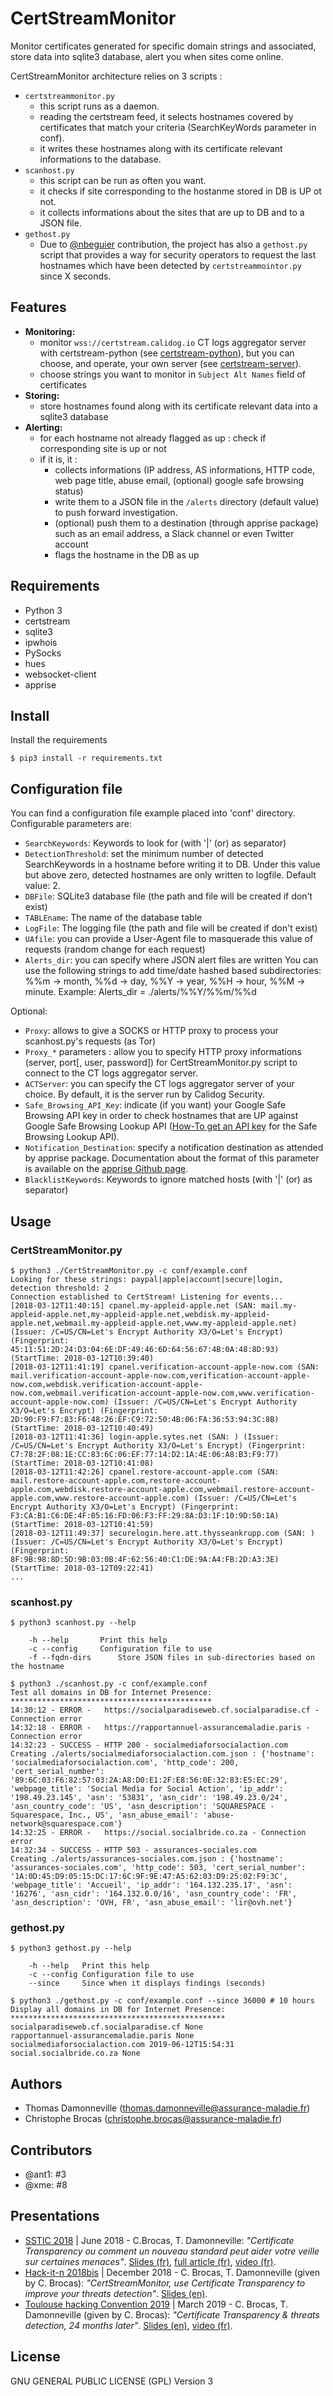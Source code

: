 # CertStreamMonitor

Monitor certificates generated for specific domain strings and associated, store data into sqlite3 database, alert you when sites come online.

CertStreamMonitor architecture relies on 3 scripts :

- `certstreammonitor.py`
  - this script runs as a daemon.
  - reading the certstream feed, it selects hostnames covered by certificates that match your criteria (SearchKeyWords parameter in conf).
  - it writes these hostnames along with its certificate relevant informations to the database.
- `scanhost.py`
  - this script can be run as often you want.
  - it checks if site corresponding to the hostanme stored in DB is UP ot not.
  - it collects informations about the sites that are up to DB and to a JSON file.
- `gethost.py`
   - Due to [@nbeguier](https://github.com/nbeguier) contribution, the project has also a `gethost.py` script that provides a way for security operators to request the last hostnames which have been detected by `certstreammointor.py` since X seconds.

## Features
- **Monitoring:**
  - monitor `wss://certstream.calidog.io` CT logs aggregator server with certstream-python (see [certstream-python](https://github.com/CaliDog/certstream-python)), but you can choose, and operate, your own server (see [certstream-server](https://github.com/CaliDog/certstream-server/)).
  - choose strings you want to monitor in `Subject Alt Names` field of certificates
- **Storing:**
  - store hostnames found along with its certificate relevant data into a sqlite3 database
- **Alerting:**
  - for each hostname not already flagged as up : check if corresponding site is up or not
  - if it is, it :
    - collects informations (IP address, AS informations, HTTP code, web page title, abuse email, (optional) google safe browsing status)
    - write them to a JSON file in the `/alerts` directory (default value) to push forward investigation.
    - (optional) push them to a destination (through apprise package) such as an email address, a Slack channel or even Twitter account
    - flags the hostname in the DB as up

## Requirements
- Python 3
- certstream
- sqlite3
- ipwhois
- PySocks
- hues
- websocket-client
- apprise

## Install
Install the requirements
~~~
$ pip3 install -r requirements.txt
~~~

## Configuration file
You can find a configuration file example placed into 'conf' directory.
Configurable parameters are:
- `SearchKeywords`: Keywords to look for (with '|' (or) as separator)
- `DetectionThreshold`: set the minimum number of detected SearchKeywords in a hostname before writing it to DB. Under this value but above zero, detected hostnames are only written to logfile. Default value: 2.
- `DBFile`: SQLite3 database file (the path and file will be created if don't exist)
- `TABLEname`: The name of the database table
- `LogFile`: The logging file (the path and file will be created if don't exist)
- `UAfile`: you can provide a User-Agent file to masquerade this value of requests (random change for each request)
- `Alerts_dir`: you can specify where JSON alert files are written
   You can use the following strings to add time/date hashed based subdirectories:
   %%m -> month, %%d -> day, %%Y -> year, %%H -> hour, %%M -> minute.
   Example: Alerts_dir = ./alerts/%%Y/%%m/%%d

Optional:
- `Proxy`: allows to give a SOCKS or HTTP proxy to process your scanhost.py's requests (as Tor)
- `Proxy_*` parameters : allow you to specify HTTP proxy informations (server, port[, user, password]) for CertStreamMonitor.py script to connect to the CT logs aggregator server.
- `ACTServer`: you can specify the CT logs aggregator server of your choice. By default, it is the server run by Calidog Security.
- `Safe_Browsing_API_Key`: indicate (if you want) your Google Safe Browsing API key in order to check hostnames that are UP against Google Safe Browsing Lookup API ([How-To get an API key](https://developers.google.com/safe-browsing/v4/get-started) for the Safe Browsing Lookup API).
- `Notification_Destination`: specify a notification destination as attended by apprise package. Documentation about the format of this parameter is available on the [apprise Github page](https://github.com/caronc/apprise).
- `BlacklistKeywords`: Keywords to ignore matched hosts (with '|' (or) as separator)

## Usage

### CertStreamMonitor.py

~~~
$ python3 ./CertStreamMonitor.py -c conf/example.conf
Looking for these strings: paypal|apple|account|secure|login, detection threshold: 2
Connection established to CertStream! Listening for events...
[2018-03-12T11:40:15] cpanel.my-appleid-apple.net (SAN: mail.my-appleid-apple.net,my-appleid-apple.net,webdisk.my-appleid-apple.net,webmail.my-appleid-apple.net,www.my-appleid-apple.net) (Issuer: /C=US/CN=Let's Encrypt Authority X3/O=Let's Encrypt) (Fingerprint: 45:11:51:2D:24:D3:04:6E:DF:49:46:6D:64:56:67:4B:0A:48:8D:93) (StartTime: 2018-03-12T10:39:40)
[2018-03-12T11:41:19] cpanel.verification-account-apple-now.com (SAN: mail.verification-account-apple-now.com,verification-account-apple-now.com,webdisk.verification-account-apple-now.com,webmail.verification-account-apple-now.com,www.verification-account-apple-now.com) (Issuer: /C=US/CN=Let's Encrypt Authority X3/O=Let's Encrypt) (Fingerprint: 2D:90:F9:F7:83:F6:48:26:EF:C9:72:50:4B:06:FA:36:53:94:3C:8B) (StartTime: 2018-03-12T10:40:49)
[2018-03-12T11:41:36] login-apple.sytes.net (SAN: ) (Issuer: /C=US/CN=Let's Encrypt Authority X3/O=Let's Encrypt) (Fingerprint: C7:78:2F:08:1E:CC:83:6C:06:EF:77:14:D2:1A:4E:06:A8:B3:F9:77) (StartTime: 2018-03-12T10:41:08)
[2018-03-12T11:42:26] cpanel.restore-account-apple.com (SAN: mail.restore-account-apple.com,restore-account-apple.com,webdisk.restore-account-apple.com,webmail.restore-account-apple.com,www.restore-account-apple.com) (Issuer: /C=US/CN=Let's Encrypt Authority X3/O=Let's Encrypt) (Fingerprint: F3:CA:B1:C6:DE:4F:05:16:FD:06:F3:FF:29:8A:D3:1F:10:9D:50:1A) (StartTime: 2018-03-12T10:41:59)
[2018-03-12T11:49:37] securelogin.here.att.thysseankrupp.com (SAN: ) (Issuer: /C=US/CN=Let's Encrypt Authority X3/O=Let's Encrypt) (Fingerprint: 8F:9B:98:8D:5D:9B:03:0B:4F:62:56:40:C1:DE:9A:A4:FB:2D:A3:3E) (StartTime: 2018-03-12T09:22:41)
...
~~~

### scanhost.py

~~~
$ python3 scanhost.py --help

    -h --help		Print this help
    -c --config		Configuration file to use
    -f --fqdn-dirs      Store JSON files in sub-directories based on the hostname
~~~

~~~
$ python3 ./scanhost.py -c conf/example.conf
Test all domains in DB for Internet Presence:
*********************************************
14:30:12 - ERROR -   https://socialparadiseweb.cf.socialparadise.cf - Connection error
14:32:18 - ERROR -   https://rapportannuel-assurancemaladie.paris - Connection error
14:32:23 - SUCCESS - HTTP 200 - socialmediaforsocialaction.com
Creating ./alerts/socialmediaforsocialaction.com.json : {'hostname': 'socialmediaforsocialaction.com', 'http_code': 200, 'cert_serial_number': '89:6C:03:F6:82:57:03:2A:A8:D0:E1:2F:E8:56:0E:32:83:E5:EC:29', 'webpage_title': 'Social Media for Social Action', 'ip_addr': '198.49.23.145', 'asn': '53831', 'asn_cidr': '198.49.23.0/24', 'asn_country_code': 'US', 'asn_description': 'SQUARESPACE - Squarespace, Inc., US', 'asn_abuse_email': 'abuse-network@squarespace.com'}
14:32:25 - ERROR -   https://social.socialbride.co.za - Connection error
14:32:34 - SUCCESS - HTTP 503 - assurances-sociales.com
Creating ./alerts/assurances-sociales.com.json : {'hostname': 'assurances-sociales.com', 'http_code': 503, 'cert_serial_number': '1A:0D:45:D9:05:15:DC:17:6C:9F:9E:47:A5:62:03:D9:25:02:F9:3C', 'webpage_title': 'Accueil', 'ip_addr': '164.132.235.17', 'asn': '16276', 'asn_cidr': '164.132.0.0/16', 'asn_country_code': 'FR', 'asn_description': 'OVH, FR', 'asn_abuse_email': 'lir@ovh.net'}
~~~

### gethost.py

~~~
$ python3 gethost.py --help

    -h --help   Print this help
    -c --config Configuration file to use
    --since     Since when it displays findings (seconds)
~~~

~~~
$ python3 ./gethost.py -c conf/example.conf --since 36000 # 10 hours
Display all domains in DB for Internet Presence:
************************************************
socialparadiseweb.cf.socialparadise.cf None
rapportannuel-assurancemaladie.paris None
socialmediaforsocialaction.com 2019-06-12T15:54:31
social.socialbride.co.za None
~~~

## Authors
- Thomas Damonneville ([thomas.damonneville@assurance-maladie.fr](mailto:thomas.damonneville@assurance-maladie.fr))
- Christophe Brocas ([christophe.brocas@assurance-maladie.fr](mailto:christophe.brocas@assurance-maladie.fr))

## Contributors
- @ant1: #3
- @xme: #8

## Presentations
- [SSTIC 2018](https://www.sstic.org/2018/) | June 2018 - C.Brocas, T. Damonneville: *"Certificate Transparency ou comment un nouveau standard peut aider votre veille sur certaines menaces"*.  [Slides (fr)](https://www.sstic.org/2018/presentation/certificate_transparency_ou_comment_un_nouveau_standard_peut_aider_votre_analyse_des_menaces/), [full article (fr)](https://www.sstic.org/media/SSTIC2018/SSTIC-actes/certificate_transparency_ou_comment_un_nouveau_sta/SSTIC2018-Article-certificate_transparency_ou_comment_un_nouveau_standard_peut_aider_votre_analyse_des_menaces-broc_AR1OQsw.pdf), [video (fr)](https://static.sstic.org/videos2018/SSTIC_2018-06-13_P04.mp4).
- [Hack-it-n 2018bis](http://www.hack-it-n.com/event2018bis/) | December 2018 - C. Brocas, T. Damonneville (given by C. Brocas): *"CertStreamMonitor, use Certificate Transparency to improve your threats detection"*. [Slides (en)](https://speakerdeck.com/cbrocas/2018bis-hack-it-n-certstreammonitor-use-certificate-transparency-to-improve-your-threats-detection).
- [Toulouse hacking Convention 2019](https://19.thcon.party/) | March 2019 - C. Brocas, T. Damonneville (given by C. Brocas): *"Certificate Transparency & threats detection, 24 months later"*. [Slides (en)](https://speakerdeck.com/cbrocas/thc19-certificate-transparency-and-threats-detection-24-months-later), [video (fr)](https://www.youtube.com/watch?v=rUOQE-2NG3Y&feature=youtu.be&t=11485).

## License
GNU GENERAL PUBLIC LICENSE (GPL) Version 3

